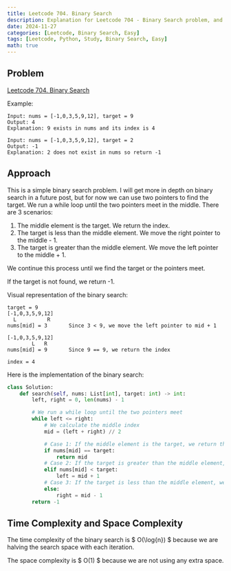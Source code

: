 ```yaml
---
title: Leetcode 704. Binary Search
description: Explanation for Leetcode 704 - Binary Search problem, and its solution in Python.
date: 2024-11-27
categories: [Leetcode, Binary Search, Easy]
tags: [Leetcode, Python, Study, Binary Search, Easy]
math: true
---
```


## Problem

[Leetcode 704. Binary Search](https://leetcode.com/problems/binary-search/)

Example:
```
Input: nums = [-1,0,3,5,9,12], target = 9
Output: 4
Explanation: 9 exists in nums and its index is 4

Input: nums = [-1,0,3,5,9,12], target = 2
Output: -1
Explanation: 2 does not exist in nums so return -1
```

## Approach

This is a simple binary search problem. I will get more in depth on binary search in a future post, but for now we can use two pointers to find the target. We run a while loop until the two pointers meet in the middle. There are 3 scenarios:

1. The middle element is the target. We return the index.
2. The target is less than the middle element. We move the right pointer to the middle - 1.
3. The target is greater than the middle element. We move the left pointer to the middle + 1.

We continue this process until we find the target or the pointers meet.

If the target is not found, we return -1.

Visual representation of the binary search:

```
target = 9
[-1,0,3,5,9,12]
  L          R
nums[mid] = 3       Since 3 < 9, we move the left pointer to mid + 1

[-1,0,3,5,9,12]
        L   R
nums[mid] = 9       Since 9 == 9, we return the index

index = 4
```

Here is the implementation of the binary search:

```python
class Solution:
    def search(self, nums: List[int], target: int) -> int:
        left, right = 0, len(nums) - 1

        # We run a while loop until the two pointers meet
        while left <= right:
            # We calculate the middle index
            mid = (left + right) // 2

            # Case 1: If the middle element is the target, we return the index
            if nums[mid] == target:
                return mid
            # Case 2: If the target is greater than the middle element, we move the left pointer to mid + 1
            elif nums[mid] < target:
                left = mid + 1
            # Case 3: If the target is less than the middle element, we move the right pointer to mid - 1
            else:
                right = mid - 1
        return -1
```

## Time Complexity and Space Complexity

The time complexity of the binary search is $ O(\log{n}) $ because we are halving the search space with each iteration. 

The space complexity is $ O(1) $ because we are not using any extra space.
